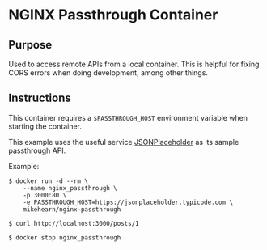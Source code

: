 # NGINX Passthrough Container

## Purpose

Used to access remote APIs from a local container. This is helpful for fixing
CORS errors when doing development, among other things.

## Instructions

This container requires a `$PASSTHROUGH_HOST` environment variable when
starting the container.

This example uses the useful service
[JSONPlaceholder](https://jsonplaceholder.typicode.com/) as its sample
passthrough API.

Example:

```
$ docker run -d --rm \
    --name nginx_passthrough \
    -p 3000:80 \
    -e PASSTHROUGH_HOST=https://jsonplaceholder.typicode.com \
    mikehearn/nginx-passthrough

$ curl http://localhost:3000/posts/1

$ docker stop nginx_passthrough
```
